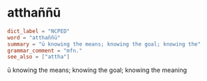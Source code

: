 # atthaññū

``` toml
dict_label = "NCPED"
word = "atthaññū"
summary = "ū knowing the means; knowing the goal; knowing the"
grammar_comment = "mfn."
see_also = ["attha"]
```

ū knowing the means; knowing the goal; knowing the meaning

